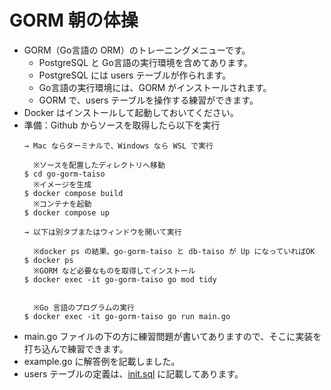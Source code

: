 # GORM 朝の体操
- GORM（Go言語の ORM）のトレーニングメニューです。  
  - PostgreSQL と Go言語の実行環境を含めてあります。  
  - PostgreSQL には users テーブルが作られます。  
  - Go言語の実行環境には、GORM がインストールされます。  
  - GORM で、users テーブルを操作する練習ができます。  
- Docker はインストールして起動しておいてください。
- 準備：Github からソースを取得したら以下を実行  
    ```
    → Mac ならターミナルで、Windows なら WSL で実行

      ※ソースを配置したディレクトリへ移動
    $ cd go-gorm-taiso
      ※イメージを生成
    $ docker compose build  
      ※コンテナを起動
    $ docker compose up  

    → 以下は別タブまたはウィンドウを開いて実行

      ※docker ps の結果、go-gorm-taiso と db-taiso が Up になっていればOK
    $ docker ps  
      ※GORM など必要なものを取得してインストール
    $ docker exec -it go-gorm-taiso go mod tidy  


      ※Go 言語のプログラムの実行
    $ docker exec -it go-gorm-taiso go run main.go
    ```
- main.go ファイルの下の方に練習問題が書いてありますので、そこに実装を打ち込んで練習できます。  
- example.go に解答例を記載しました。  
- users テーブルの定義は、[init.sql](./storage/postgres/init/init.sql) に記載してあります。  
